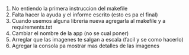 1. No entiendo la primera instruccion del makefile
2. Falta hacer la ayuda y el informe escrito (esto es pa el final)
3. Cuando usemos alguna libreria nueva agregarla al makefile y a requirements.txt
4. Cambiar el nombre de la app (no se cual poner)
5. Arreglar que las imagenes te salgan a escala (facil y se como hacerlo)
6. Agregar la consola pa mostrar mas detalles de las imagenes